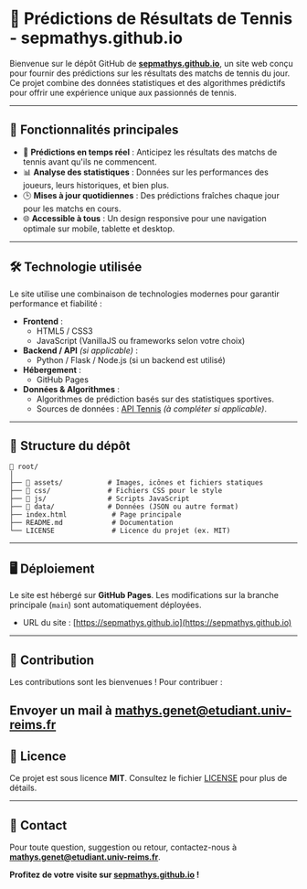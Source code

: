 # 🎾 Prédictions de Résultats de Tennis - sepmathys.github.io

Bienvenue sur le dépôt GitHub de **[sepmathys.github.io](https://sepmathys.github.io)**, un site web conçu pour fournir des prédictions sur les résultats des matchs de tennis du jour. Ce projet combine des données statistiques et des algorithmes prédictifs pour offrir une expérience unique aux passionnés de tennis.

---

## 🚀 Fonctionnalités principales

- 🔮 **Prédictions en temps réel** : Anticipez les résultats des matchs de tennis avant qu'ils ne commencent.
- 📊 **Analyse des statistiques** : Données sur les performances des joueurs, leurs historiques, et bien plus.
- 🕒 **Mises à jour quotidiennes** : Des prédictions fraîches chaque jour pour les matchs en cours.
- 🌐 **Accessible à tous** : Un design responsive pour une navigation optimale sur mobile, tablette et desktop.

---

## 🛠️ Technologie utilisée

Le site utilise une combinaison de technologies modernes pour garantir performance et fiabilité :

- **Frontend** : 
  - HTML5 / CSS3
  - JavaScript (VanillaJS ou frameworks selon votre choix)
- **Backend / API** *(si applicable)* :
  - Python / Flask / Node.js (si un backend est utilisé)
- **Hébergement** : 
  - GitHub Pages
- **Données & Algorithmes** : 
  - Algorithmes de prédiction basés sur des statistiques sportives.
  - Sources de données : [API Tennis](#) *(à compléter si applicable)*.

---

## 📂 Structure du dépôt

```plaintext
📁 root/
│
├── 📂 assets/           # Images, icônes et fichiers statiques
├── 📂 css/              # Fichiers CSS pour le style
├── 📂 js/               # Scripts JavaScript
├── 📂 data/             # Données (JSON ou autre format)
├── index.html           # Page principale
├── README.md            # Documentation
└── LICENSE              # Licence du projet (ex. MIT)
```
---

## 🖥️ Déploiement

Le site est hébergé sur **GitHub Pages**. Les modifications sur la branche principale (`main`) sont automatiquement déployées.

- URL du site : [https://sepmathys.github.io](https://sepmathys.github.io)

---

## 📣 Contribution

Les contributions sont les bienvenues ! Pour contribuer :

Envoyer un mail à mathys.genet@etudiant.univ-reims.fr
---

## 📄 Licence

Ce projet est sous licence **MIT**. Consultez le fichier [LICENSE](LICENSE) pour plus de détails.

---

## 📩 Contact

Pour toute question, suggestion ou retour, contactez-nous à **[mathys.genet@etudiant.univ-reims.fr](mathys.genet@etudiant.univ-reims.fr)**.

**Profitez de votre visite sur [sepmathys.github.io](https://sepmathys.github.io) !**

